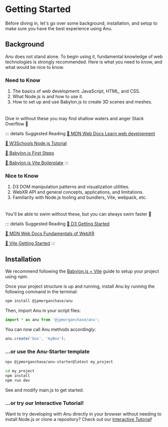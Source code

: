 # Getting Started

Before diving in, let's go over some background, installation, and setup to make sure you have the best experience using Anu.

## Background

Anu does not stand alone. To begin using it, fundamental knowledge of web technologies is strongly recommended. Here is what you need to know, and what would be nice to know.

### Need to Know

 1. The basics of web development: JavaScript, HTML, and CSS.
 2. What Node.js is and how to use it.
 3. How to set up and use Babylon.js to create 3D scenes and meshes.

<div class="danger custom-block" style="padding-top: 8px">

Dive in without these you may find shallow waters and anger Stack Overflow :mage:

::: details Suggested Reading
[:link: MDN Web Docs Learn web development](https://developer.mozilla.org/en-US/docs/Learn)

[:link: W3Schools Node.js Tutorial](https://www.w3schools.com/nodejs/default.asp)

[:link: Babylon.js First Steps](https://doc.babylonjs.com/journey/theFirstStep)

[:link: Babylon.js Vite Boilerplate](https://github.com/paganaye/babylonjs-vite-boilerplate)
:::

</div>


### Nice to Know

1. D3 DOM manipulation patterns and visualization utilities.
2. WebXR API and general concepts, applications, and limitations.
3. Familiarity with Node.js tooling and bundlers, Vite, webpack, etc.


<div class="warning custom-block" style="padding-top: 8px">

You'll be able to swim without these, but you can always swim faster :shark:

::: details Suggested Reading
[:link: D3 Getting Started](https://d3js.org/getting-started)

[:link: MDN Web Docs Fundamentals of WebXR](https://developer.mozilla.org/en-US/docs/Web/API/WebXR_Device_API/Fundamentals)

[:link: Vite Getting Started](https://vitejs.dev/guide/)
:::

</div>


## Installation
We recommend following the [Babylon.js + Vite](https://doc.babylonjs.com/guidedLearning/usingVite) guide to setup your project using npm.

Once your project structure is up and running, install Anu by running the following command in the terminal:

```bash
npm install @jpmorganchase/anu
```

Then, import Anu in your script files:

```js
import * as anu from '@jpmorganchase/anu';
```

You can now call Anu methods accordingly:

```js
anu.create('box', 'myBox');
```

### ...or use the Anu-Starter template
```bash
npx @jpmorganchase/anu-starter@latest my_project
```

```bash
cd my_project
npm install
npm run dev
```

See and modify main.js to get started.


### ...or try our Interactive Tutorial!
Want to try developing with Anu directly in your browser without needing to install Node.js or clone a repository? Check out our <a href="../tutorial/index.html" target="_self">Interactive Tutorial</a>!